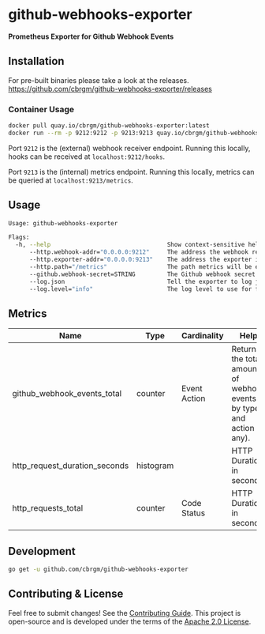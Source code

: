 # github-webhooks-exporter

**Prometheus Exporter for Github Webhook Events**

## Installation

For pre-built binaries please take a look at the releases.  
https://github.com/cbrgm/github-webhooks-exporter/releases

### Container Usage

```bash
docker pull quay.io/cbrgm/github-webhooks-exporter:latest
docker run --rm -p 9212:9212 -p 9213:9213 quay.io/cbrgm/github-webhooks-exporter --github.webhook-secret=<id here>
```

Port `9212` is the (external) webhook receiver endpoint. Running this locally, hooks can be received at `localhost:9212/hooks`.

Port `9213` is the (internal) metrics endpoint. Running this locally, metrics can be queried at `localhost:9213/metrics`.

## Usage

```bash
Usage: github-webhooks-exporter

Flags:
  -h, --help                                 Show context-sensitive help.
      --http.webhook-addr="0.0.0.0:9212"     The address the webhook receiver is running on
      --http.exporter-addr="0.0.0.0:9213"    The address the exporter is running on
      --http.path="/metrics"                 The path metrics will be exposed at
      --github.webhook-secret=STRING         The Github webhook secret
      --log.json                             Tell the exporter to log json and not key value pairs
      --log.level="info"                     The log level to use for filtering logs
```

## Metrics

| Name                         | Type      | Cardinality   |Help
|------------------------------|-----------|---------------|----
| github_webhook_events_total  | counter   | Event  Action | Returns the total amount of webhook events by type and action (if any).
| http_request_duration_seconds  | histogram |               | HTTP Duration in seconds.
| http_requests_total  | counter   | Code  Status  | HTTP Duration in seconds.

## Development

```bash
go get -u github.com/cbrgm/github-webhooks-exporter
```

## Contributing & License

Feel free to submit changes! See
the [Contributing Guide](https://github.com/cbrgm/contributing/blob/master/CONTRIBUTING.md). This project is open-source
and is developed under the terms of
the [Apache 2.0 License](https://github.com/cbrgm/github-webhooks-exporter/blob/main/LICENSE).
